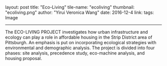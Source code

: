 layout: post
title:  "Eco-Living"
tile-name: "ecoliving"
thumbnail: "ecoliving.png"
author: "Yirui Veronica Wang"
date:   2016-12-4
link:
tags: Image

 ---

 The ECO-LIVING PROJECT investigates how urban infrastructure and ecology can play a role in affordable housing in the Strip District area of Pittsburgh. An emphasis is put on incorporating ecological strategies with environmental and demographic analysis. The project is divided into four phases: site analysis, precedence study, eco-machine analysis, and housing proposal.
